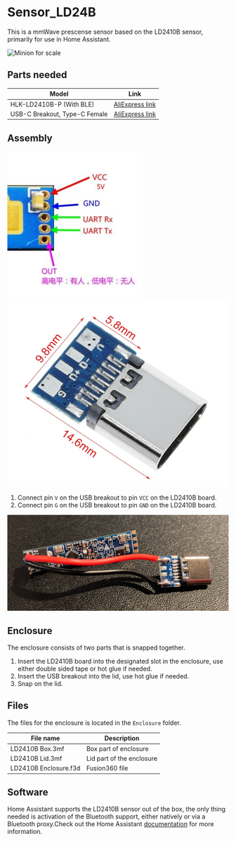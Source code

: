 # Sensor_LD24B

This is a mmWave prescense sensor based on the LD2410B sensor, primarily for use in Home Assistant.

![Minion for scale](images/minionforscale.png)

## Parts needed

Model | Link
---- | ----
HLK-LD2410B-P (With BLE) | [AliExpress link](https://www.aliexpress.com/item/1005004351593073.html)
USB-C Breakout, Type-C Female | [AliExpress link](https://www.aliexpress.com/item/1005001337982060.html)

## Assembly

![LD2410B Pinout](images/ld1410.jpg "LD2410B pinout")
![USB-C Pinout](images/usb-breakout.png "USB breakout")

 1. Connect pin `V` on the USB breakout to pin `VCC` on the LD2410B board.
 2. Connect pin `G` on the USB breakout to pin `GND` on the LD2410B board.

![Soldered up](images/assembled.png "Soldered up")

## Enclosure

The enclosure consists of two parts that is snapped together. 
 1. Insert the LD2410B board into the designated slot in the enclosure, use either double sided tape or hot glue if needed. 
 2. Insert the USB breakout into the lid, use hot glue if needed. 
 3. Snap on the lid.

 ## Files

 The files for the enclosure is located in the `Enclosure` folder.

 File name | Description
 ---- | ----
LD2410B Box.3mf | Box part of enclosure
LD2410B Lid.3mf | Lid part of the enclosure
LD2410B Enclosure.f3d | Fusion360 file

## Software

Home Assistant supports the LD2410B sensor out of the box, the only thing needed is activation of the Bluetooth support, either natively or via a Bluetooth proxy.Check out the Home Assistant [documentation](https://www.home-assistant.io/integrations/bluetooth/) for more information.


